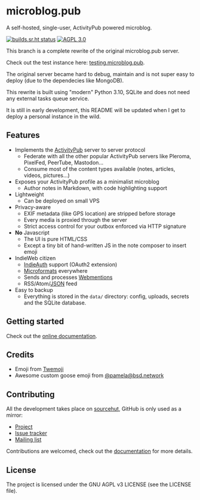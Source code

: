 # microblog.pub

A self-hosted, single-user, ActivityPub powered microblog.

[![builds.sr.ht status](https://builds.sr.ht/~tsileo/microblog.pub.svg)](https://builds.sr.ht/~tsileo/microblog.pub?)
[![AGPL 3.0](https://img.shields.io/badge/license-AGPL_3.0-blue.svg?style=flat)](https://git.sr.ht/~tsileo/microblog.pub/tree/v2/item/LICENSE)

This branch is a complete rewrite of the original microblog.pub server.

Check out the test instance here: [testing.microblog.pub](https://testing.microblog.pub/).

The original server became hard to debug, maintain and is not super easy to deploy (due to the dependecies like MongoDB).

This rewrite is built using "modern" Python 3.10, SQLite and does not need any external tasks queue service.

It is still in early development, this README will be updated when I get to deploy a personal instance in the wild.

## Features

 - Implements the [ActivityPub](https://activitypub.rocks/) server to server protocol
    - Federate with all the other popular ActivityPub servers like Pleroma, PixelFed, PeerTube, Mastodon...
    - Consume most of the content types available (notes, articles, videos, pictures...)
 - Exposes your ActivityPub profile as a minimalist microblog
    - Author notes in Markdown, with code highlighting support
 - Lightweight
    - Can be deployed on small VPS
 - Privacy-aware
    - EXIF metadata (like GPS location) are stripped before storage
    - Every media is proxied through the server
    - Strict access control for your outbox enforced via HTTP signature
 - **No** Javascript
    - The UI is pure HTML/CSS
    - Except a tiny bit of hand-written JS in the note composer to insert emoji
 - IndieWeb citizen
    - [IndieAuth](https://www.w3.org/TR/indieauth/) support (OAuth2 extension)
    - [Microformats](http://microformats.org/wiki/Main_Page) everywhere
    - Sends and processes [Webmentions](https://www.w3.org/TR/webmention/)
    - RSS/Atom/[JSON](https://www.jsonfeed.org/) feed
 - Easy to backup
    - Everything is stored in the `data/` directory: config, uploads, secrets and the SQLite database.

## Getting started

Check out the [online documentation](https://docs.microblog.pub).   

## Credits

 - Emoji from [Twemoji](https://twemoji.twitter.com/)
 - Awesome custom goose emoji from [@pamela@bsd.network](https://bsd.network/@pamela)


## Contributing

All the development takes place on [sourcehut](https://sr.ht/~tsileo/microblog.pub/), GitHub is only used as a mirror:

 - [Project](https://sr.ht/~tsileo/microblog.pub/)
 - [Issue tracker](https://todo.sr.ht/~tsileo/microblog.pub)
 - [Mailing list](https://sr.ht/~tsileo/microblog.pub/lists)

Contributions are welcomed, check out the [documentation](https://docs.microblog.pub) for more details.


## License

The project is licensed under the GNU AGPL v3 LICENSE (see the LICENSE file).
